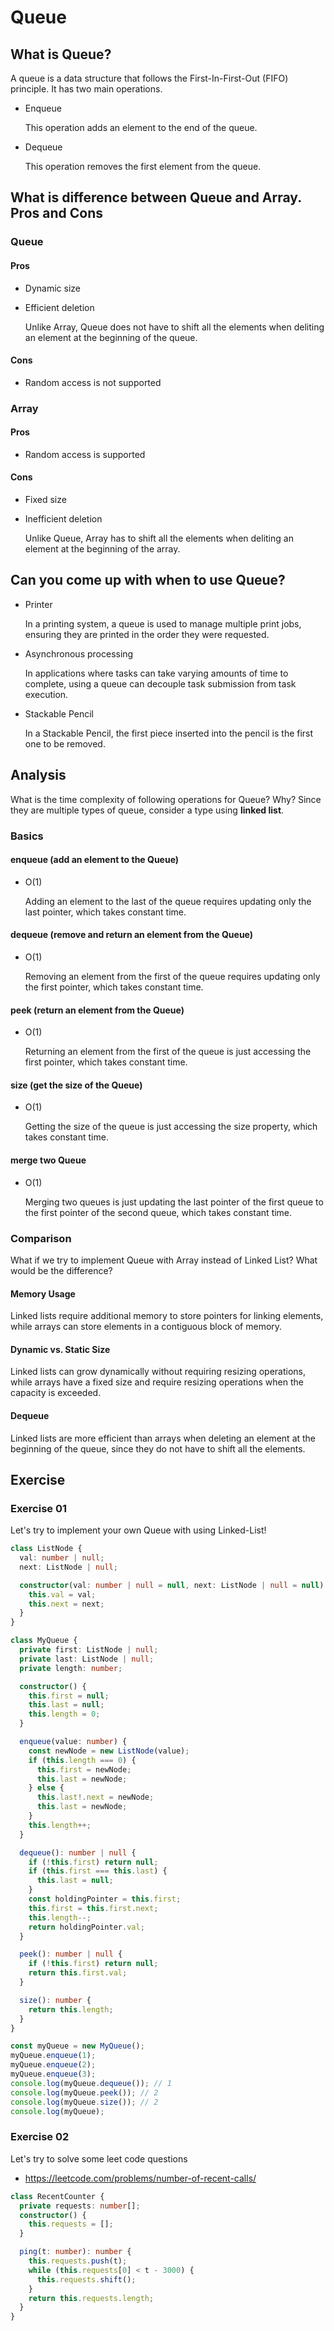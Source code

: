 # Queue

## What is Queue?

A queue is a data structure that follows the First-In-First-Out (FIFO) principle. It has two main operations.

- Enqueue

  This operation adds an element to the end of the queue.

- Dequeue

  This operation removes the first element from the queue.

## What is difference between Queue and Array. Pros and Cons

### Queue

#### Pros

- Dynamic size
- Efficient deletion

  Unlike Array, Queue does not have to shift all the elements when deliting an element at the beginning of the queue.

#### Cons

- Random access is not supported

### Array

#### Pros

- Random access is supported

#### Cons

- Fixed size
- Inefficient deletion

  Unlike Queue, Array has to shift all the elements when deliting an element at the beginning of the array.

## Can you come up with when to use Queue?

- Printer

  In a printing system, a queue is used to manage multiple print jobs, ensuring they are printed in the order they were requested.

- Asynchronous processing

  In applications where tasks can take varying amounts of time to complete, using a queue can decouple task submission from task execution.

- Stackable Pencil

  In a Stackable Pencil, the first piece inserted into the pencil is the first one to be removed.

## Analysis

What is the time complexity of following operations for Queue? Why?
Since they are multiple types of queue, consider a type using **linked list**.

### Basics

#### enqueue (add an element to the Queue)

- O(1)

  Adding an element to the last of the queue requires updating only the last pointer, which takes constant time.

#### dequeue (remove and return an element from the Queue)

- O(1)

  Removing an element from the first of the queue requires updating only the first pointer, which takes constant time.

#### peek (return an element from the Queue)

- O(1)

  Returning an element from the first of the queue is just accessing the first pointer, which takes constant time.

#### size (get the size of the Queue)

- O(1)

  Getting the size of the queue is just accessing the size property, which takes constant time.

#### merge two Queue

- O(1)

  Merging two queues is just updating the last pointer of the first queue to the first pointer of the second queue, which takes constant time.

### Comparison

What if we try to implement Queue with Array instead of Linked List?
What would be the difference?

#### Memory Usage

Linked lists require additional memory to store pointers for linking elements, while arrays can store elements in a contiguous block of memory.

#### Dynamic vs. Static Size

Linked lists can grow dynamically without requiring resizing operations, while arrays have a fixed size and require resizing operations when the capacity is exceeded.

#### Dequeue

Linked lists are more efficient than arrays when deleting an element at the beginning of the queue, since they do not have to shift all the elements.

## Exercise

### Exercise 01

Let's try to implement your own Queue with using Linked-List!

```ts
class ListNode {
  val: number | null;
  next: ListNode | null;

  constructor(val: number | null = null, next: ListNode | null = null) {
    this.val = val;
    this.next = next;
  }
}

class MyQueue {
  private first: ListNode | null;
  private last: ListNode | null;
  private length: number;

  constructor() {
    this.first = null;
    this.last = null;
    this.length = 0;
  }

  enqueue(value: number) {
    const newNode = new ListNode(value);
    if (this.length === 0) {
      this.first = newNode;
      this.last = newNode;
    } else {
      this.last!.next = newNode;
      this.last = newNode;
    }
    this.length++;
  }

  dequeue(): number | null {
    if (!this.first) return null;
    if (this.first === this.last) {
      this.last = null;
    }
    const holdingPointer = this.first;
    this.first = this.first.next;
    this.length--;
    return holdingPointer.val;
  }

  peek(): number | null {
    if (!this.first) return null;
    return this.first.val;
  }

  size(): number {
    return this.length;
  }
}

const myQueue = new MyQueue();
myQueue.enqueue(1);
myQueue.enqueue(2);
myQueue.enqueue(3);
console.log(myQueue.dequeue()); // 1
console.log(myQueue.peek()); // 2
console.log(myQueue.size()); // 2
console.log(myQueue);
```

### Exercise 02

Let's try to solve some leet code questions

- https://leetcode.com/problems/number-of-recent-calls/

```ts
class RecentCounter {
  private requests: number[];
  constructor() {
    this.requests = [];
  }

  ping(t: number): number {
    this.requests.push(t);
    while (this.requests[0] < t - 3000) {
      this.requests.shift();
    }
    return this.requests.length;
  }
}
```
